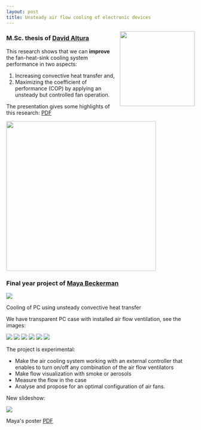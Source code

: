 ```yaml
---
layout: post
title: Unsteady air flow cooling of electronic devices
---
```



<html>
<img src="{{ site.baseurl }}/images/promo.jpg" width="200" align = "right">
</html>

### M.Sc. thesis of [David Altura](../people/david_altura.html)

This research shows that we can **improve** the fan-heat-sink cooling system performance in two aspects:

1. Increasing convective heat transfer and,
2. Maximizing the coefficient of performance (COP) by applying an unsteady but controlled fan operation.

The presentation gives some highlights of this research: [PDF](../files/davidaltura.pdf)

<html>
<img src="{{ site.baseurl }}/images/piv_inlet_outlet_fan_sink_model.jpg" width="400">
</html>


### Final year project of [Maya Beckerman](../people/maya_beckerman.html)

![](http://lh4.ggpht.com/_Ehhk1abDUqc/ScbMJXrw4RI/AAAAAAAAE8g/0dAjPrzBLag/s288/22032009051.jpg)

Cooling of PC using unsteady convective heat transfer

We have transparent PC case with installed air flow ventilation, see the images:

![](http://lh5.google.com/particle.tracking/R8si2OYRFgI/AAAAAAAABpI/LK8u1OmH7Uk/s144/Image002.jpg)  ![](http://lh6.google.com/particle.tracking/R8si3eYRFhI/AAAAAAAABpQ/fhI9uQS_-1s/s144/Image007.jpg)  ![](http://lh4.google.com/particle.tracking/R8si4-YRFiI/AAAAAAAABpY/vP-_WA9KYOk/s144/transparent_case003.jpg) ![](http://lh6.google.com/particle.tracking/R8si6eYRFjI/AAAAAAAABpg/5Wk5cNeE1-s/s144/transparent_case004.jpg) ![](http://lh3.google.com/particle.tracking/R8si7uYRFkI/AAAAAAAABpo/2oaTM7oZkzQ/s144/transparent_case005.jpg) ![](http://lh4.google.com/particle.tracking/R8si8-YRFlI/AAAAAAAABpw/3SOjlxtaEFU/s144/Image006.jpg)

The project is experimental:

*   Make the air cooling system working with an external controller that enables to turn on/off any combination of the air flow ventilators
*   Make flow visualization with smoke or aerosols
*   Measure the flow in the case
*   Analyse and propose for an optimal configuration of air fans.

New slideshow:

![](http://lh3.ggpht.com/_Ehhk1abDUqc/ScbL_rRyojI/AAAAAAAAE8Y/OCi0xuo7ikM/s288/22032009050.jpg)



Maya's poster [PDF](../files/poster.pdf)
